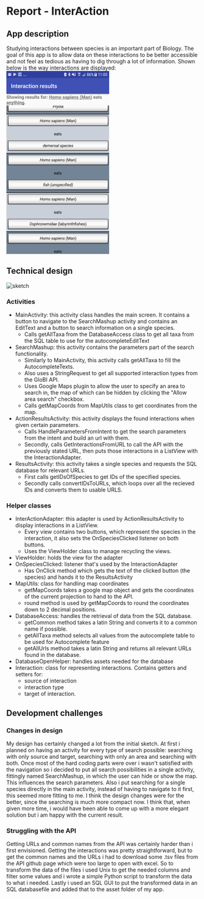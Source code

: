 # Report - InterAction
## App description
<div>Studying interactions between species is an important part of Biology.
The goal of this app is to allow data on these interactions to be better accessible
 and not feel as tedious as having to dig through a lot of information.
 Shown below is the way interactions are displayed:</div>
<img height="480" width="270" src="https://github.com/romanlakerveld/ProgProj/blob/master/doc/screenshot.png"/>


## Technical design
![sketch](https://github.com/romanlakerveld/ProgProj/blob/master/doc/reportsketchfinal.bmp)
### Activities
- MainActivity: this activity class handles the main screen. It contains a button to navigate
 to the SearchMashup activity and contains an EditText and a button to search information on
 a single species.
    - Calls getAllTaxa from the DatabaseAccess class to get all taxa from the SQL table to use
    for the autocompleteEditText
- SearchMashup: this activity contains the parameters part of the search functionality.
    - Similarly to MainActivity, this activity calls getAllTaxa to fill the AutocompleteTexts.
    - Also uses a StringRequest to get all supported interaction types from the GloBI API.
    - Uses Google Maps plugin to allow the user to specify an area to search in, the map of which
    can be hidden by clicking the "Allow area search" checkbox.
    - Calls getMapCoords from MapUtils class to get coordinates from the map.
- ActionResultsActivity: this activity displays the found interactions when given certain parameters.
    - Calls HandleParametersFromIntent to get the search parameters from the intent and build an url with them.
    - Secondly, calls GetInteractionsFromURL to call the API with the previously stated URL, then puts those interactions in a ListView with the InteractionAdapter.
- ResultsActivity: this activity takes a single species and requests the SQL database for relevant URLs.
    - First calls getIDsOfSpecies to get IDs of the specified species.
    - Secondly calls convertIDsToURLs, which loops over all the recieved IDs and converts them to usable URLS.
### Helper classes
- InterActionAdapter: this adapter is used by ActionResultsActivity to display interactions in a ListView.
    - Every view contains two buttons, which represent the species in the interaction, it also sets the OnSpeciesClicked listener on both buttons.
    - Uses the ViewHolder class to manage recycling the views.
- ViewHolder: holds the view for the adapter
- OnSpeciesClicked: listener that's used by the InteractionAdapter
    - Has OnClick method which gets the text of the clicked button (the species) and hands it to the ResultsActivity
- MapUtils: class for handling map coordinates
    - getMapCoords takes a google map object and gets the coordinates of the current projection to hand to the API.
    - round method is used by getMapCoords to round the coordinates down to 2 decimal positions.
- DatabaseAccess: handles the retrieval of data from the SQL database.
    - getCommon method takes a latin String and converts it to a common name if possible.
    - getAllTaxa method selects all values from the autocomplete table to be used for Autocomplete feature
    - getAllUrls method takes a latin String and returns all relevant URLs found in the database.
- DatabaseOpenHelper: handles assets needed for the database
- Interaction: class for representing interactions. Contains getters and setters for:
    - source of interaction
    - interaction type
    - target of interaction.

## Development challenges
### Changes in design
My design has certainly changed a lot from the initial sketch. At first i planned on having an activity for every type of search possible:
searching with only source and target, searching with only an area and searching with both. Once most of the hard coding parts were over i wasn't satisfied with the navigation so i decided to
put all search possibilities in a single activity, fittingly named SearchMashup, in which the user can hide or show the map. This influences the search parameters.
Also i put searching for a single species directly in the main activity, instead of having to navigate to it first, this seemed more fitting to me.
I think the design changes were for the better, since the searching is much more compact now. I think that, when given more time, i would have been able to come up with a more elegant solution
but i am happy with the current result.
### Struggling with the API
Getting URLs and common names from the API was certainly harder than i first envisioned. Getting the interactions was pretty straightforward, but to get the common names
and the URLs i had to download some .tsv files from the API github page which were too large to open with excel. So to transform the data
 of the files i used Unix to get the needed columns and filter some values and i wrote a simple Python script to transform the data to what i needed.
Lastly i used an SQL GUI to put the transformed data in an SQL databasefile and added that to the asset folder of my app.

